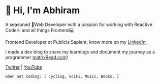 # 👋 Hi, I'm Abhiram

A seasoned 🚀Web Developer with a passion for working with Reactive Code⚛️ and all things Frontend💻

Frontend Developer at Publicis Sapient, know more on my [LinkedIn.](https://linkedin.com/in/abhiramready/)

I made a dev blog to share my learnings and document my journey as a programmer [matrixRead.com](https://matrixread.com/)!

[Twitter](https://twitter.com/abhiramready) | [YouTube](https://www.youtube.com/channel/UCsaSDDD5F1F774wzpSl0oDQ)

```
when not coding: [ Cycling, SciFi, Music, Books, ]
```

